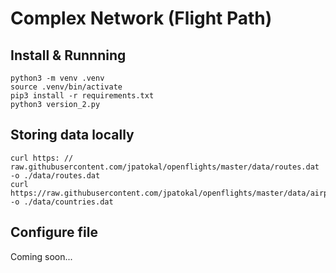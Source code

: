 # Complex Network (Flight Path)

## Install & Runnning

```
python3 -m venv .venv
source .venv/bin/activate
pip3 install -r requirements.txt
python3 version_2.py
```

## Storing data locally
```
curl https: // raw.githubusercontent.com/jpatokal/openflights/master/data/routes.dat -o ./data/routes.dat
curl https://raw.githubusercontent.com/jpatokal/openflights/master/data/airports.dat -o ./data/countries.dat
```

## Configure file

Coming soon...
